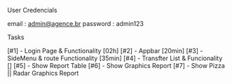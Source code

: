 User Credencials

email : admin@agence.br
password : admin123



Tasks

[#1] - Login Page & Functionality [02h]
[#2] - Appbar [20min]
[#3] - SideMenu & route Functionality [35min]
[#4] - Transfter List & Funcionality []
[#5] - Show Report Table
[#6] - Show Graphics Report
[#7] - Show Pizza || Radar Graphics Report
